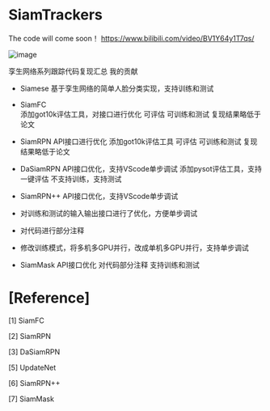 # SiamTrackers

The code will come soon！  https://www.bilibili.com/video/BV1Y64y1T7qs/


![image](https://github.com/HonglinChu/SiamTrackers/tree/master/image/deep.jpg)

孪生网络系列跟踪代码复现汇总
我的贡献

- Siamese 
基于孪生网络的简单人脸分类实现，支持训练和测试

- SiamFC  
添加got10k评估工具，对接口进行优化
可评估
可训练和测试
复现结果略低于论文

- SiamRPN 
API接口进行优化
添加got10k评估工具
可评估
可训练和测试
复现结果略低于论文

- DaSiamRPN
API接口优化，支持VScode单步调试
添加pysot评估工具，支持一键评估
不支持训练，支持测试

- SiamRPN++ 
API接口优化，支持VScode单步调试
- 对训练和测试的输入输出接口进行了优化，方便单步调试
- 对代码进行部分注释
- 修改训练模式，将多机多GPU并行，改成单机多GPU并行，支持单步调试

- SiamMask
 API接口优化
 对代码部分注释
 支持训练和测试

# [Reference]

   [1] SiamFC 

   [2] SiamRPN

   [3] DaSiamRPN

   [5] UpdateNet

   [6] SiamRPN++

   [7] SiamMask
